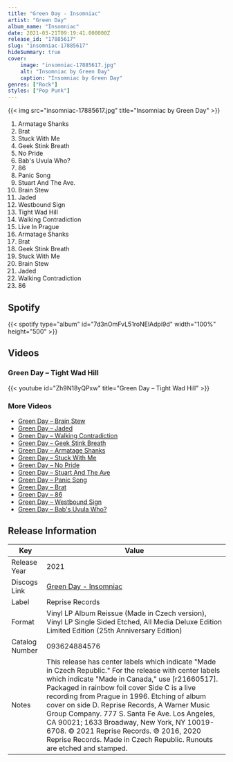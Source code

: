 ```yaml
---
title: "Green Day - Insomniac"
artist: "Green Day"
album_name: "Insomniac"
date: 2021-03-21T09:19:41.000000Z
release_id: "17885617"
slug: "insomniac-17885617"
hideSummary: true
cover:
    image: "insomniac-17885617.jpg"
    alt: "Insomniac by Green Day"
    caption: "Insomniac by Green Day"
genres: ["Rock"]
styles: ["Pop Punk"]
---
```


{{< img src="insomniac-17885617.jpg" title="Insomniac by Green Day" >}}

<!-- section break -->

1. Armatage Shanks
2. Brat
3. Stuck With Me
4. Geek Stink Breath
5. No Pride
6. Bab's Uvula Who?
7. 86
8. Panic Song
9. Stuart And The Ave.
10. Brain Stew
11. Jaded
12. Westbound Sign
13. Tight Wad Hill
14. Walking Contradiction
15. Live In Prague
16. Armatage Shanks
17. Brat
18. Geek Stink Breath
19. Stuck With Me
20. Brain Stew
21. Jaded
22. Walking Contradiction
23. 86

<!-- section break -->


## Spotify
{{< spotify type="album" id="7d3nOmFvL51roNElAdpi9d" width="100%" height="500" >}}



## Videos
### Green Day – Tight Wad Hill
{{< youtube id="Zh9N18yQPxw" title="Green Day – Tight Wad Hill" >}}<br>

### More Videos

- [Green Day – Brain Stew](https://www.youtube.com/watch?v=sYGUcshuQdA)
- [Green Day – Jaded](https://www.youtube.com/watch?v=nXrSfv4-Woo)
- [Green Day – Walking Contradiction](https://www.youtube.com/watch?v=CUHn4iOXibo)
- [Green Day – Geek Stink Breath](https://www.youtube.com/watch?v=dOy4u8_Zl58)
- [Green Day – Armatage Shanks](https://www.youtube.com/watch?v=TkXBepXjMS8)
- [Green Day – Stuck With Me](https://www.youtube.com/watch?v=I8glPSOHdJ8)
- [Green Day – No Pride](https://www.youtube.com/watch?v=CagiJ6F0ZfQ)
- [Green Day – Stuart And The Ave](https://www.youtube.com/watch?v=rZAheR3M7sc)
- [Green Day – Panic Song](https://www.youtube.com/watch?v=xOqKBa6XTFM)
- [Green Day – Brat](https://www.youtube.com/watch?v=yLGmXX8c_KY)
- [Green Day – 86](https://www.youtube.com/watch?v=PM3OL6OEVQU)
- [Green Day – Westbound Sign](https://www.youtube.com/watch?v=HlmpqZjvCdg)
- [Green Day – Bab's Uvula Who?](https://www.youtube.com/watch?v=wqVoeUne8qk)


## Release Information
|  Key           | Value                                                |
| ---------------| ---------------------------------------------------- |
| Release Year   | 2021                                   |
| Discogs Link   | [Green Day - Insomniac](https://www.discogs.com/release/17885617-Green-Day-Insomniac) |
| Label          | Reprise Records |
| Format         | Vinyl LP Album Reissue (Made in Czech version), Vinyl LP Single Sided Etched, All Media Deluxe Edition Limited Edition (25th Anniversary Edition) |
| Catalog Number | 093624884576 |
| Notes | This release has center labels which indicate "Made in Czech Republic." For the release with center labels which indicate "Made in Canada," use [r21660517].  Packaged in rainbow foil cover Side C is a live recording from Prague in 1996. Etching of album cover on side D.  Reprise Records, A Warner Music Group Company.  777 S. Santa Fe Ave. Los Angeles, CA 90021; 1633 Broadway, New York, NY 10019-6708. © 2021 Reprise Records. ℗ 2016, 2020 Reprise Records. Made in Czech Republic.  Runouts are etched and stamped. |